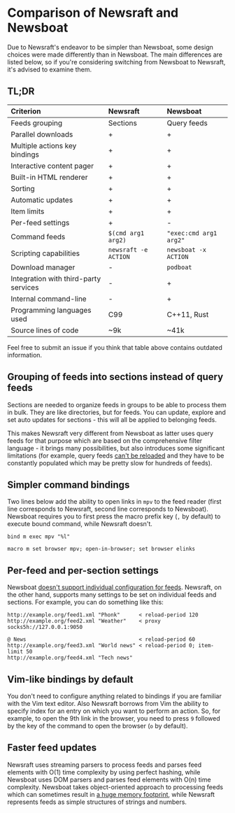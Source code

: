 # Comparison of Newsraft and Newsboat

Due to Newsraft's endeavor to be simpler than Newsboat, some design choices were
made differently than in Newsboat. The main differences are listed below, so if
you're considering switching from Newsboat to Newsraft, it's advised to examine them.

## TL;DR

| Criterion                             | Newsraft                        | Newsboat               |
|:--------------------------------------|:--------------------------------|:-----------------------|
| Feeds grouping                        | Sections                        | Query feeds            |
| Parallel downloads                    | +                               | +                      |
| Multiple actions key bindings         | +                               | +                      |
| Interactive content pager             | +                               | +                      |
| Built-in HTML renderer                | +                               | +                      |
| Sorting                               | +                               | +                      |
| Automatic updates                     | +                               | +                      |
| Item limits                           | +                               | +                      |
| Per-feed settings                     | +                               | -                      |
| Command feeds                         | `$(cmd arg1 arg2)`              | `"exec:cmd arg1 arg2"` |
| Scripting capabilities                | `newsraft -e ACTION`            | `newsboat -x ACTION`   |
| Download manager                      | -                               | `podboat`              |
| Integration with third-party services | -                               | +                      |
| Internal command-line                 | -                               | +                      |
| Programming languages used            | C99                             | C++11, Rust            |
| Source lines of code                  | ~9k                             | ~41k                   |

Feel free to submit an issue if you think that table above contains outdated information.

## Grouping of feeds into sections instead of query feeds

Sections are needed to organize feeds in groups to be able to process them in
bulk. They are like directories, but for feeds. You can update, explore and
set auto updates for sections - this will all be applied to belonging feeds.

This makes Newsraft very different from Newsboat as latter uses query feeds
for that purpose which are based on the comprehensive filter language - it
brings many possibilities, but also introduces some significant limitations
(for example, query feeds
[can't be reloaded](https://github.com/newsboat/newsboat/issues/978) and they
have to be constantly populated which may be pretty slow for hundreds of feeds).

## Simpler command bindings

Two lines below add the ability to open links in `mpv` to the feed reader (first
line corresponds to Newsraft, second line corresponds to Newsboat). Newsboat
requires you to first press the macro prefix key (`,` by default) to execute
bound command, while Newsraft doesn't.

```
bind m exec mpv "%l"
```

```
macro m set browser mpv; open-in-browser; set browser elinks
```

## Per-feed and per-section settings

Newsboat [doesn't support individual configuration for feeds](https://github.com/newsboat/newsboat/issues/83).
Newsraft, on the other hand, supports many settings to be set on individual
feeds and sections. For example, you can do something like this:

```
http://example.org/feed1.xml "Phonk"      < reload-period 120
http://example.org/feed2.xml "Weather"    < proxy socks5h://127.0.0.1:9050

@ News                                    < reload-period 60
http://example.org/feed3.xml "World news" < reload-period 0; item-limit 50
http://example.org/feed4.xml "Tech news"
```

## Vim-like bindings by default

You don't need to configure anything related to bindings if you are familiar
with the Vim text editor. Also Newsraft borrows from Vim the ability to specify
index for an entry on which you want to perform an action. So, for example, to
open the 9th link in the browser, you need to press `9` followed by the key of
the command to open the browser (`o` by default).

## Faster feed updates

Newsraft uses streaming parsers to process feeds and parses feed elements with
O(1) time complexity by using perfect hashing, while Newsboat uses DOM parsers
and parses feed elements with O(n) time complexity. Newsboat takes
object-oriented approach to processing feeds which can sometimes result in
[a huge memory footprint](https://github.com/newsboat/newsboat/issues/977),
while Newsraft represents feeds as simple structures of strings and numbers.
